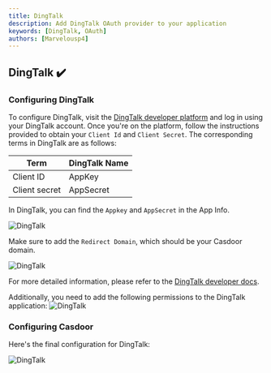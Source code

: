```yaml
---
title: DingTalk
description: Add DingTalk OAuth provider to your application
keywords: [DingTalk, OAuth]
authors: [Marvelousp4]
---
```


## DingTalk ✔️

### Configuring DingTalk

To configure DingTalk, visit the [DingTalk developer platform](https://open-dev.dingtalk.com/?spm=ding_open_doc.document.0.0.140a645fxfAUAE#/loginMan) and log in using your DingTalk account. Once you're on the platform, follow the instructions provided to obtain your `Client Id` and `Client Secret`. The corresponding terms in DingTalk are as follows:

| Term           | DingTalk Name |
|----------------|---------------|
| Client ID      | AppKey        |
| Client secret  | AppSecret     |

In DingTalk, you can find the `Appkey` and `AppSecret` in the App Info.

![DingTalk](/img/providers/OAuth/dingtalkapp.png)

Make sure to add the `Redirect Domain`, which should be your Casdoor domain.

![DingTalk](/img/providers/OAuth/dingtalkredirect.png)

For more detailed information, please refer to the [DingTalk developer docs](https://open.dingtalk.com/document/orgapp-server/tutorial-obtaining-user-personal-information).

Additionally, you need to add the following permissions to the DingTalk application:
![DingTalk](/img/providers/OAuth/dingtalkpermission.png)

### Configuring Casdoor

Here's the final configuration for DingTalk:

![DingTalk](/img/providers/OAuth/dingtalkprovider.png)
